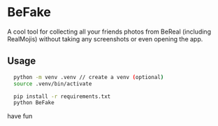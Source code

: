 
# BeFake

A cool tool for collecting all your friends photos from BeReal (including RealMojis) without taking any screenshots or even opening the app.



## Usage


```bash
  python -m venv .venv // create a venv (optional)
  source .venv/bin/activate

  pip install -r requirements.txt
  python BeFake
```

have fun

